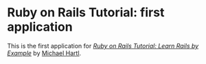 # Ruby on Rails Tutorial: first application

This is the first application for
[*Ruby on Rails Tutorial: Learn Rails by Example*](http://railstutorial.org) 
by [Michael Hartl](http://michaelhartl.com/).